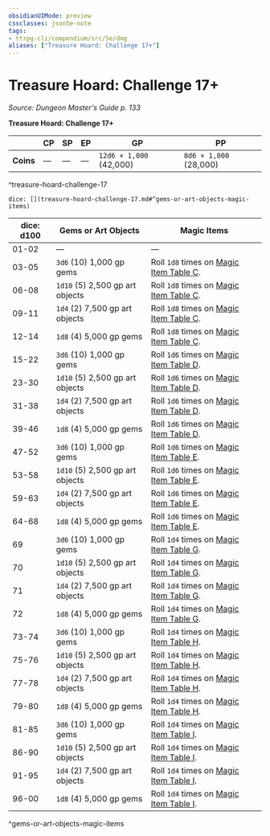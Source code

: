 ```yaml
---
obsidianUIMode: preview
cssclasses: json5e-note
tags:
- ttrpg-cli/compendium/src/5e/dmg
aliases: ["Treasure Hoard: Challenge 17+"]
---
```

# Treasure Hoard: Challenge 17+
*Source: Dungeon Master's Guide p. 133* 

**Treasure Hoard: Challenge 17+**

|  | CP | SP | EP | GP | PP |
|--|----|----|----|----|----|
| **Coins** | — | — | — | `12d6 × 1,000` (42,000) | `8d6 × 1,000` (28,000) |
^treasure-hoard-challenge-17

`dice: [](treasure-hoard-challenge-17.md#^gems-or-art-objects-magic-items)`

| dice: d100 | Gems or Art Objects | Magic Items |
|------------|---------------------|-------------|
| 01-02 | — | — |
| 03-05 | `3d6` (10) 1,000 gp gems | Roll `1d8` times on [Magic Item Table C](/CLI/tables/magic-item-table-c.md). |
| 06-08 | `1d10` (5) 2,500 gp art objects | Roll `1d8` times on [Magic Item Table C](/CLI/tables/magic-item-table-c.md). |
| 09-11 | `1d4` (2) 7,500 gp art objects | Roll `1d8` times on [Magic Item Table C](/CLI/tables/magic-item-table-c.md). |
| 12-14 | `1d8` (4) 5,000 gp gems | Roll `1d8` times on [Magic Item Table C](/CLI/tables/magic-item-table-c.md). |
| 15-22 | `3d6` (10) 1,000 gp gems | Roll `1d6` times on [Magic Item Table D](/CLI/tables/magic-item-table-d.md). |
| 23-30 | `1d10` (5) 2,500 gp art objects | Roll `1d6` times on [Magic Item Table D](/CLI/tables/magic-item-table-d.md). |
| 31-38 | `1d4` (2) 7,500 gp art objects | Roll `1d6` times on [Magic Item Table D](/CLI/tables/magic-item-table-d.md). |
| 39-46 | `1d8` (4) 5,000 gp gems | Roll `1d6` times on [Magic Item Table D](/CLI/tables/magic-item-table-d.md). |
| 47-52 | `3d6` (10) 1,000 gp gems | Roll `1d6` times on [Magic Item Table E](/CLI/tables/magic-item-table-e.md). |
| 53-58 | `1d10` (5) 2,500 gp art objects | Roll `1d6` times on [Magic Item Table E](/CLI/tables/magic-item-table-e.md). |
| 59-63 | `1d4` (2) 7,500 gp art objects | Roll `1d6` times on [Magic Item Table E](/CLI/tables/magic-item-table-e.md). |
| 64-68 | `1d8` (4) 5,000 gp gems | Roll `1d6` times on [Magic Item Table E](/CLI/tables/magic-item-table-e.md). |
| 69 | `3d6` (10) 1,000 gp gems | Roll `1d4` times on [Magic Item Table G](/CLI/tables/magic-item-table-g.md). |
| 70 | `1d10` (5) 2,500 gp art objects | Roll `1d4` times on [Magic Item Table G](/CLI/tables/magic-item-table-g.md). |
| 71 | `1d4` (2) 7,500 gp art objects | Roll `1d4` times on [Magic Item Table G](/CLI/tables/magic-item-table-g.md). |
| 72 | `1d8` (4) 5,000 gp gems | Roll `1d4` times on [Magic Item Table G](/CLI/tables/magic-item-table-g.md). |
| 73-74 | `3d6` (10) 1,000 gp gems | Roll `1d4` times on [Magic Item Table H](/CLI/tables/magic-item-table-h.md). |
| 75-76 | `1d10` (5) 2,500 gp art objects | Roll `1d4` times on [Magic Item Table H](/CLI/tables/magic-item-table-h.md). |
| 77-78 | `1d4` (2) 7,500 gp art objects | Roll `1d4` times on [Magic Item Table H](/CLI/tables/magic-item-table-h.md). |
| 79-80 | `1d8` (4) 5,000 gp gems | Roll `1d4` times on [Magic Item Table H](/CLI/tables/magic-item-table-h.md). |
| 81-85 | `3d6` (10) 1,000 gp gems | Roll `1d4` times on [Magic Item Table I](/CLI/tables/magic-item-table-i.md). |
| 86-90 | `1d10` (5) 2,500 gp art objects | Roll `1d4` times on [Magic Item Table I](/CLI/tables/magic-item-table-i.md). |
| 91-95 | `1d4` (2) 7,500 gp art objects | Roll `1d4` times on [Magic Item Table I](/CLI/tables/magic-item-table-i.md). |
| 96-00 | `1d8` (4) 5,000 gp gems | Roll `1d4` times on [Magic Item Table I](/CLI/tables/magic-item-table-i.md). |
^gems-or-art-objects-magic-items